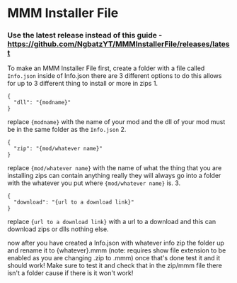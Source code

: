 # MMM Installer File

### Use the latest release instead of this guide - https://github.com/NgbatzYT/MMMInstallerFile/releases/latest



To make an MMM Installer File
first, create a folder with a file called `Info.json`
inside of Info.json there are 3 different options to do this allows for up to 3 different thing to install or more in zips
1.
```
{
  "dll": "{modname}"
}
```
replace `{modname}` with the name of your mod and the dll of your mod must be in the same folder as the `Info.json`
2.
```
{
  "zip": "{mod/whatever name}"
}
```
replace `{mod/whatever name}` with the name of what the thing that you are installing zips can contain anything really they will always go into a folder with the whatever you put where `{mod/whatever name}` is.
3.
```
{
  "download": "{url to a download link}"
}
```
replace `{url to a download link}` with a url to a download and this can download zips or dlls nothing else.

now after you have created a Info.json with whatever info
zip the folder up and rename it to {whatever}.mmm (note: requires show file extension to be enabled as you are changing .zip to .mmm)
once that's done test it and it should work!
Make sure to test it and check that in the zip/mmm file there isn't a folder cause if there is it won't work!
